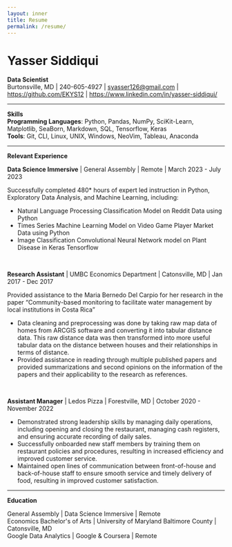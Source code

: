 ```yaml
---
layout: inner
title: Resume
permalink: /resume/
---
```


# Yasser Siddiqui

**Data Scientist** <br>
Burtonsville, MD | 240-605-4927 | syasser126@gmail.com | https://github.com/EKYS12 | https://www.linkedin.com/in/yasser-siddiqui/<br>

---

**Skills**<br>
**Programming Languages**: Python, Pandas, NumPy, SciKit-Learn, Matplotlib, SeaBorn, Markdown, SQL, Tensorflow, Keras<br>
**Tools**: Git, CLI, Linux, UNIX, Windows, NeoVim, Tableau, Anaconda<br>

---

**Relevant Experience**<br>

**Data Science Immersive** | General Assembly | Remote | March 2023 - July 2023<br>

Successfully completed 480* hours of expert led instruction in Python, Exploratory Data Analysis, and Machine Learning, including:<br>

* Natural Language Processing Classification Model on Reddit Data using Python<br>
* Times Series Machine Learning Model on Video Game Player Market Data using Python<br>
* Image Classification Convolutional Neural Network model on Plant Disease in Keras Tensorflow<br>

<br>

**Research Assistant** | UMBC Economics Department | Catonsville, MD | Jan 2017 - Dec 2017<br>

Provided assistance to the Maria Bernedo Del Carpio for her research in the paper “Community-based monitoring to facilitate water management by local institutions in Costa Rica”<br>

* Data cleaning and preprocessing was done by taking raw map data of homes from ARCGIS software and converting it into tabular distance data. This raw distance data was then transformed into more useful tabular data on the distance between houses and their relationships in terms of distance.<br>
* Provided assistance in reading through multiple published papers and provided summarizations and second opinions on the information of the papers and their applicability to the research as references.<br>

<br>

**Assistant Manager** | Ledos Pizza | Forestville, MD | October 2020 - November 2022<br>

* Demonstrated strong leadership skills by managing daily operations, including opening and closing the restaurant, managing cash registers, and ensuring accurate recording of daily sales.  <br>
* Successfully onboarded new staff members by training them on restaurant policies and procedures, resulting in increased efficiency and improved customer service.<br>
* Maintained open lines of communication between front-of-house and back-of-house staff to ensure smooth service and timely delivery of food, resulting in improved customer satisfaction.  <br>

---

**Education**<br>

General Assembly | Data Science Immersive | Remote<br>
Economics Bachelor's of Arts | University of Maryland Baltimore County | Catonsville, MD<br>
Google Data Analytics | Google & Coursera | Remote<br>


